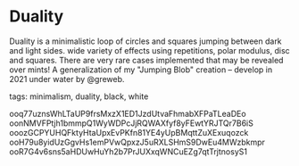# Duality

Duality is a minimalistic loop of circles and squares jumping between dark and light sides. wide variety of effects using repetitions, polar modulus, disc and squares. There are very rare cases implemented that may be revealed over mints! A generalization of my "Jumping Blob" creation – develop in 2021 under water by @greweb.


tags: minimalism, duality, black, white

ooq77uznsWhLTaUP9frsMxzX1ED1JzdUtvaFhmabXFPaTLeaDEo
oonNMVFPtjh1bmmpQ1WyWDPcJjRQWAXfyf8yFEwtYRJTQr7B6iS
ooozGCPYUHQFktyHtaUpxEvPKfn81YE4yUpBMqttZuXExuqozck
ooH79u8yidUzGgvHs1emPVwQpxzJ5uRXLSHmS9DwEu4MWzbkmpr
ooR7G4v6sns5aHDUwHuYh2b7PrJUXxqWNCuEZg7qtTrjtnosyS1
